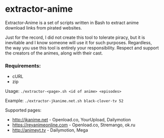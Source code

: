 # extractor-anime

Extractor-Anime is a set of scripts written in Bash to extract anime download links from pirated websites.

Just for the record, I did not create this tool to tolerate piracy, but it is inevitable and I know someone will use it for such purposes.
Regardless, the way you use this tool is entirely your responsibility.
Respect and support the creators of the animes, along with their cast.

### Requirements:
* cURL
* zip

Usage: `./extractor-<page>.sh <id of anime> <episodes>`

Example: `./extractor-jkanime.net.sh black-clover-tv 52`

Supported pages:
* http://jkanime.net - Openload.co, YourUpload, Dailymotion
* https://reyanimeonline.com - Openload.co, Stremango, ok.ru
* http://animeyt.tv - Dailymotion, Mega
